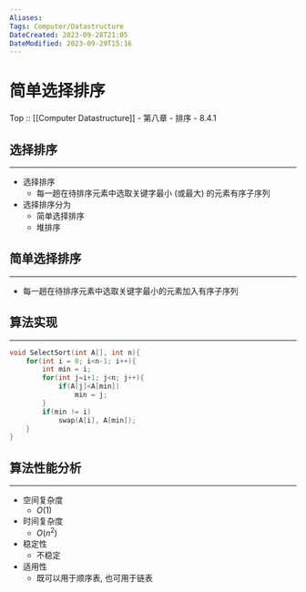 ```yaml
---
Aliases: 
Tags: Computer/Datastructure 
DateCreated: 2023-09-28T21:05
DateModified: 2023-09-29T15:16
---
```

# 简单选择排序

Top :: [[Computer Datastructure]] - 第八章 - 排序 - 8.4.1

## 选择排序
---
- 选择排序
	- 每一趟在待排序元素中选取关键字最小 (或最大) 的元素有序子序列
- 选择排序分为
	- 简单选择排序
	- 堆排序

## 简单选择排序
---
- 每一趟在待排序元素中选取关键字最小的元素加入有序子序列

## 算法实现
---

```cpp
void SelectSort(int A[], int n){
	for(int i = 0; i<n-1; i++){
		int min = i;
		for(int j=i+1; j<n; j++){
			if(A[j]<A[min])
				min = j;
		}
		if(min != i)
			swap(A[i], A[min]);
	}
}
```

## 算法性能分析
---
- 空间复杂度
	- $O(1)$
- 时间复杂度
	- $O(n^{2})$
- 稳定性
	- 不稳定
- 适用性
	- 既可以用于顺序表, 也可用于链表
